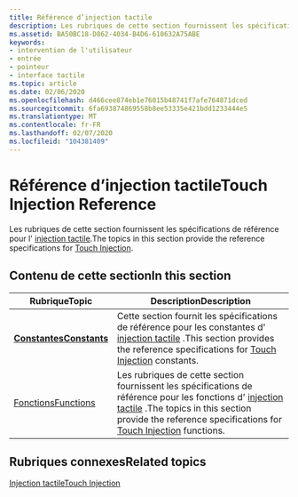 ```yaml
---
title: Référence d’injection tactile
description: Les rubriques de cette section fournissent les spécifications de référence pour l’injection tactile.
ms.assetid: BA50BC18-D862-4034-B4D6-610632A75ABE
keywords:
- intervention de l'utilisateur
- entrée
- pointeur
- interface tactile
ms.topic: article
ms.date: 02/06/2020
ms.openlocfilehash: d466cee874eb1e76015b48741f7afe764871dced
ms.sourcegitcommit: 6fa693874869558b8ee53335e421bdd1233444e5
ms.translationtype: MT
ms.contentlocale: fr-FR
ms.lasthandoff: 02/07/2020
ms.locfileid: "104381409"
---
```

# <a name="touch-injection-reference"></a><span data-ttu-id="5a4f5-107">Référence d’injection tactile</span><span class="sxs-lookup"><span data-stu-id="5a4f5-107">Touch Injection Reference</span></span>

<span data-ttu-id="5a4f5-108">Les rubriques de cette section fournissent les spécifications de référence pour l' [injection tactile](touch-injection-portal.md).</span><span class="sxs-lookup"><span data-stu-id="5a4f5-108">The topics in this section provide the reference specifications for [Touch Injection](touch-injection-portal.md).</span></span>

## <a name="in-this-section"></a><span data-ttu-id="5a4f5-109">Contenu de cette section</span><span class="sxs-lookup"><span data-stu-id="5a4f5-109">In this section</span></span>

| <span data-ttu-id="5a4f5-110">Rubrique</span><span class="sxs-lookup"><span data-stu-id="5a4f5-110">Topic</span></span> | <span data-ttu-id="5a4f5-111">Description</span><span class="sxs-lookup"><span data-stu-id="5a4f5-111">Description</span></span> |
|---|---|
| [<span data-ttu-id="5a4f5-112">**Constantes**</span><span class="sxs-lookup"><span data-stu-id="5a4f5-112">**Constants**</span></span>](constants.md)<br/> | <span data-ttu-id="5a4f5-113">Cette section fournit les spécifications de référence pour les constantes d' [injection tactile](touch-injection-portal.md) .</span><span class="sxs-lookup"><span data-stu-id="5a4f5-113">This section provides the reference specifications for [Touch Injection](touch-injection-portal.md) constants.</span></span><br/>              |
| [<span data-ttu-id="5a4f5-114">Fonctions</span><span class="sxs-lookup"><span data-stu-id="5a4f5-114">Functions</span></span>](functions.md)<br/>     | <span data-ttu-id="5a4f5-115">Les rubriques de cette section fournissent les spécifications de référence pour les fonctions d' [injection tactile](touch-injection-portal.md) .</span><span class="sxs-lookup"><span data-stu-id="5a4f5-115">The topics in this section provide the reference specifications for [Touch Injection](touch-injection-portal.md) functions.</span></span><br/> |

## <a name="related-topics"></a><span data-ttu-id="5a4f5-116">Rubriques connexes</span><span class="sxs-lookup"><span data-stu-id="5a4f5-116">Related topics</span></span>

[<span data-ttu-id="5a4f5-117">Injection tactile</span><span class="sxs-lookup"><span data-stu-id="5a4f5-117">Touch Injection</span></span>](touch-injection-portal.md)
